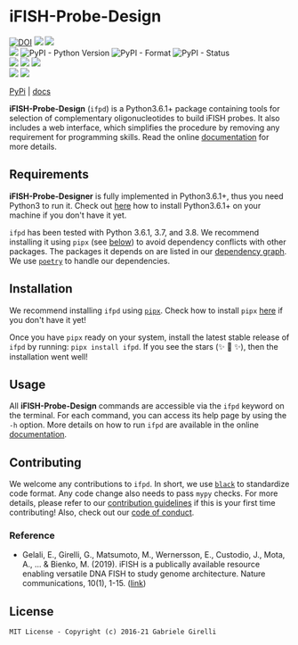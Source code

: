 # iFISH-Probe-Design

[![DOI](https://zenodo.org/badge/143724120.svg)](https://zenodo.org/badge/latestdoi/143724120) ![](https://img.shields.io/librariesio/github/ggirelli/ifish-probe-design.svg?style=flat) ![](https://img.shields.io/github/license/ggirelli/ifish-probe-design.svg?style=flat)  
![](https://github.com/ggirelli/ifish-probe-design/workflows/Python%20package/badge.svg?branch=main&event=push) ![PyPI - Python Version](https://img.shields.io/pypi/pyversions/ifpd) ![PyPI - Format](https://img.shields.io/pypi/format/ifpd) ![PyPI - Status](https://img.shields.io/pypi/status/ifpd)  
![](https://img.shields.io/github/release/ggirelli/ifish-probe-design.svg?style=flat) ![](https://img.shields.io/github/release-date/ggirelli/ifish-probe-design.svg?style=flat) ![](https://img.shields.io/github/languages/code-size/ggirelli/ifish-probe-design.svg?style=flat)  
![](https://img.shields.io/github/watchers/ggirelli/ifish-probe-design.svg?label=Watch&style=social) ![](https://img.shields.io/github/stars/ggirelli/ifish-probe-design.svg?style=social)

[PyPi](https://pypi.org/project/ifpd/) | [docs](https://ggirelli.github.io/iFISH-probe-design/)


**iFISH-Probe-Design** (`ifpd`) is a Python3.6.1+ package containing tools for selection of complementary oligonucleotides to build iFISH probes. It also includes a web interface, which simplifies the procedure by removing any requirement for programming skills. Read the online [documentation](https://ggirelli.github.io/iFISH-probe-design/) for more details.

## Requirements

**iFISH-Probe-Designer** is fully implemented in Python3.6.1+, thus you need Python3 to run it. Check out [here](https://realpython.com/installing-python/) how to install Python3.6.1+ on your machine if you don't have it yet.

`ifpd` has been tested with Python 3.6.1, 3.7, and 3.8. We recommend installing it using `pipx` (see [below](https://github.com/ggirelli/ifish-probe-design#install)) to avoid dependency conflicts with other packages. The packages it depends on are listed in our [dependency graph](https://github.com/ggirelli/ifish-probe-design/network/dependencies). We use [`poetry`](https://github.com/python-poetry/poetry) to handle our dependencies.

## Installation

We recommend installing `ifpd` using [`pipx`](https://github.com/pipxproject/pipx). Check how to install `pipx` [here](https://github.com/pipxproject/pipx#install-pipx) if you don't have it yet!

Once you have `pipx` ready on your system, install the latest stable release of `ifpd` by running: `pipx install ifpd`. If you see the stars (✨ 🌟 ✨), then the installation went well!

## Usage

All **iFISH-Probe-Design** commands are accessible via the `ifpd` keyword on the terminal. For each command, you can access its help page by using the `-h` option. More details on how to run `ifpd` are available in the online [documentation](https://ggirelli.github.io/iFISH-probe-design/usage).

## Contributing

We welcome any contributions to `ifpd`. In short, we use [`black`](https://github.com/psf/black) to standardize code format. Any code change also needs to pass `mypy` checks. For more details, please refer to our [contribution guidelines](https://github.com/ggirelli/ifish-probe-design/blob/main/CONTRIBUTING.md) if this is your first time contributing! Also, check out our [code of conduct](https://github.com/ggirelli/ifish-probe-design/blob/main/CODE_OF_CONDUCT.md).

### Reference

* Gelali, E., Girelli, G., Matsumoto, M., Wernersson, E., Custodio, J., Mota, A., ... & Bienko, M. (2019). iFISH is a publically available resource enabling versatile DNA FISH to study genome architecture. Nature communications, 10(1), 1-15. ([link](https://www.nature.com/articles/s41467-019-09616-w))

## License

`MIT License - Copyright (c) 2016-21 Gabriele Girelli`
